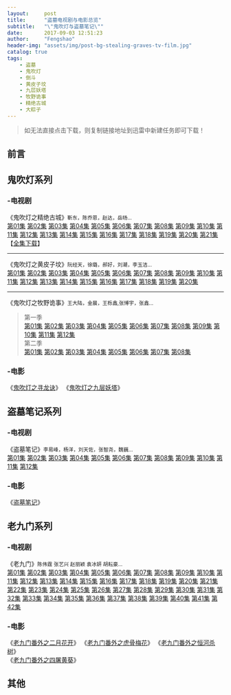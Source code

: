 ```yaml
---
layout:     post
title:      "盗墓电视剧与电影总览"
subtitle:   "\"鬼吹灯与盗墓笔记\""
date:       2017-09-03 12:51:23
author:     "Fengshao"
header-img: "assets/img/post-bg-stealing-graves-tv-film.jpg"
catalog: true
tags:
    - 盗墓
    - 鬼吹灯
    - 倒斗
    - 黄皮子坟
    - 九层妖塔
    - 牧野诡事
    - 精绝古城
    - 大粽子  
---
```


> 如无法直接点击下载，则复制链接地址到迅雷中新建任务即可下载！

## 前言


## 鬼吹灯系列

### -电视剧
《鬼吹灯之精绝古城》<small>靳东，陈乔恩，赵达，岳旸...</small>  
[第01集](thunder://QUFmdHA6Ly9nOmdAdHYuZGwxMjM0LmNvbToyMTIxLyVFOSVBQyVCQyVFNSU5MCVCOSVFNyU4MSVBRiVFNCVCOSU4QiVFNyVCMiVCRSVFNyVCQiU5RCVFNSU4RiVBNCVFNSU5RiU4RTAxJUU0JUJGJUFFJUU2JUFEJUEzLm1wNFpa) [第02集](thunder://QUFmdHA6Ly9nOmdAdHYuZGwxMjM0LmNvbToyMTIxLyVFOSVBQyVCQyVFNSU5MCVCOSVFNyU4MSVBRiVFNCVCOSU4QiVFNyVCMiVCRSVFNyVCQiU5RCVFNSU4RiVBNCVFNSU5RiU4RTAyJUU0JUJGJUFFJUU2JUFEJUEzLm1wNFpa) [第03集](thunder://QUFmdHA6Ly9nOmdAdHYuZGwxMjM0LmNvbToyMTIxLyVFOSVBQyVCQyVFNSU5MCVCOSVFNyU4MSVBRiVFNCVCOSU4QiVFNyVCMiVCRSVFNyVCQiU5RCVFNSU4RiVBNCVFNSU5RiU4RTAzJUU0JUJGJUFFJUU2JUFEJUEzLm1wNFpa) [第04集](ed2k://|file|%E9%AC%BC%E5%90%B9%E7%81%AF%E4%B9%8B%E7%B2%BE%E7%BB%9D%E5%8F%A4%E5%9F%8E.%E7%AC%AC04%E9%9B%86.Candle.in.the.Tomb.2016.EP04.HD1080P.X264.AAC-882FX.mkv|689819314|77bbd74df07a0713be60aff2332b4138|h=etvylelwws34oedg4lpdyu23cx4txqq5|/) [第05集](ed2k://|file|%E9%AC%BC%E5%90%B9%E7%81%AF%E4%B9%8B%E7%B2%BE%E7%BB%9D%E5%8F%A4%E5%9F%8E.%E7%AC%AC05%E9%9B%86.Candle.in.the.Tomb.2016.EP05.HD1080P.X264.AAC-882FX.mkv|796155540|d4ec9ab7f2230fd3089c1efaaf0ba0c4|h=en5kw5hdk362vnp75lfolkbp3az4i6y7|/) [第06集](ed2k://|file|%E9%AC%BC%E5%90%B9%E7%81%AF%E4%B9%8B%E7%B2%BE%E7%BB%9D%E5%8F%A4%E5%9F%8E.%E7%AC%AC06%E9%9B%86.Candle.in.the.Tomb.2016.EP06.HD1080P.X264.AAC-882FX.mkv|727170055|3810aaddaea8d0078b2835a0aff26e5e|h=uzigmgvooqmstmghzpqklxxgscatja6p|/) [第07集](thunder://QUFmdHA6Ly9nOmdAdHYuZGwxMjM0LmNvbToyMTIxLyVFOSVBQyVCQyVFNSU5MCVCOSVFNyU4MSVBRiVFNCVCOSU4QiVFNyVCMiVCRSVFNyVCQiU5RCVFNSU4RiVBNCVFNSU5RiU4RTA3JUU0JUJGJUFFJUU2JUFEJUEzLm1rdlpa) [第08集](ed2k://|file|%E9%AC%BC%E5%90%B9%E7%81%AF%E4%B9%8B%E7%B2%BE%E7%BB%9D%E5%8F%A4%E5%9F%8E.%E7%AC%AC08%E9%9B%86.Candle.in.the.Tomb.2016.EP08.HD1080P.X264.AAC-882FX.mkv|787179415|39ccc582e6bce246a7309c7821b29e18|h=56yyr4vjuomdonmgrgdqs24c7mt32jjd|/) [第09集](thunder://QUFmdHA6Ly9nOmdAdHYuZGwxMjM0LmNvbToyMTIxLyVFOSVBQyVCQyVFNSU5MCVCOSVFNyU4MSVBRiVFNCVCOSU4QiVFNyVCMiVCRSVFNyVCQiU5RCVFNSU4RiVBNCVFNSU5RiU4RTA5JUU0JUJGJUFFJUU2JUFEJUEzLm1rdlpa) [第10集](thunder://QUFmdHA6Ly9nOmdAdHYuZGwxMjM0LmNvbToyMTIxLyVFOSVBQyVCQyVFNSU5MCVCOSVFNyU4MSVBRiVFNCVCOSU4QiVFNyVCMiVCRSVFNyVCQiU5RCVFNSU4RiVBNCVFNSU5RiU4RTEwLm1wNFpa) [第11集](thunder://QUFmdHA6Ly9nOmdAdHYuZGwxMjM0LmNvbToyMTIxLyVFOSVBQyVCQyVFNSU5MCVCOSVFNyU4MSVBRiVFNCVCOSU4QiVFNyVCMiVCRSVFNyVCQiU5RCVFNSU4RiVBNCVFNSU5RiU4RTExLm1wNFpa) [第12集](thunder://QUFmdHA6Ly9nOmdAdHYuZGwxMjM0LmNvbToyMTIxLyVFOSVBQyVCQyVFNSU5MCVCOSVFNyU4MSVBRiVFNCVCOSU4QiVFNyVCMiVCRSVFNyVCQiU5RCVFNSU4RiVBNCVFNSU5RiU4RTEyLm1wNFpa) [第13集](thunder://QUFmdHA6Ly9nOmdAdHYuZGwxMjM0LmNvbToyMTIxLyVFOSVBQyVCQyVFNSU5MCVCOSVFNyU4MSVBRiVFNCVCOSU4QiVFNyVCMiVCRSVFNyVCQiU5RCVFNSU4RiVBNCVFNSU5RiU4RTEzLm1wNFpa) [第14集](thunder://QUFmdHA6Ly9nOmdAdHYuZGwxMjM0LmNvbToyMTIxLyVFOSVBQyVCQyVFNSU5MCVCOSVFNyU4MSVBRiVFNCVCOSU4QiVFNyVCMiVCRSVFNyVCQiU5RCVFNSU4RiVBNCVFNSU5RiU4RTE0Lm1wNFpa) 
 [第15集](thunder://QUFmdHA6Ly9nOmdAdHYuZGwxMjM0LmNvbToyMTIxLyVFOSVBQyVCQyVFNSU5MCVCOSVFNyU4MSVBRiVFNCVCOSU4QiVFNyVCMiVCRSVFNyVCQiU5RCVFNSU4RiVBNCVFNSU5RiU4RTE1Lm1wNFpa) [第16集](thunder://QUFmdHA6Ly9nOmdAdHYuZGwxMjM0LmNvbToyMTIxLyVFOSVBQyVCQyVFNSU5MCVCOSVFNyU4MSVBRiVFNCVCOSU4QiVFNyVCMiVCRSVFNyVCQiU5RCVFNSU4RiVBNCVFNSU5RiU4RTE2Lm1wNFpa) [第17集](thunder://QUFmdHA6Ly9nOmdAdHYuZGwxMjM0LmNvbToyMTIxLyVFOSVBQyVCQyVFNSU5MCVCOSVFNyU4MSVBRiVFNCVCOSU4QiVFNyVCMiVCRSVFNyVCQiU5RCVFNSU4RiVBNCVFNSU5RiU4RTE3Lm1wNFpa) [第18集](thunder://QUFmdHA6Ly9nOmdAdHYuZGwxMjM0LmNvbToyMTIxLyVFOSVBQyVCQyVFNSU5MCVCOSVFNyU4MSVBRiVFNCVCOSU4QiVFNyVCMiVCRSVFNyVCQiU5RCVFNSU4RiVBNCVFNSU5RiU4RTE4Lm1wNFpa) [第19集](thunder://QUFmdHA6Ly9nOmdAdHYuZGwxMjM0LmNvbToyMTIxLyVFOSVBQyVCQyVFNSU5MCVCOSVFNyU4MSVBRiVFNCVCOSU4QiVFNyVCMiVCRSVFNyVCQiU5RCVFNSU4RiVBNCVFNSU5RiU4RTE5Lm1wNFpa) [第20集](ed2k://|file|%E9%AC%BC%E5%90%B9%E7%81%AF%E4%B9%8B%E7%B2%BE%E7%BB%9D%E5%8F%A4%E5%9F%8E.%E7%AC%AC20%E9%9B%86.Candle.in.the.Tomb.2016.EP20.HD1080P.X264.AAC-882FX.mkv|620068906|5965dfd61e503a058b38a18b2ade2ca5|h=khdevpc37ydbmnpzvve4ojc3di5c6xbn|/) [第21集](ed2k://|file|%E9%AC%BC%E5%90%B9%E7%81%AF%E4%B9%8B%E7%B2%BE%E7%BB%9D%E5%8F%A4%E5%9F%8E.%E7%AC%AC20%E9%9B%86.Candle.in.the.Tomb.2016.EP20.HD1080P.X264.AAC-882FX.mkv|620068906|5965dfd61e503a058b38a18b2ade2ca5|h=khdevpc37ydbmnpzvve4ojc3di5c6xbn|/) 【[全集下载](http://xz.66vod.net:889/2016/Candle.in.The.Tomb.EP01-21.2016.1080p.WEB-DL.x264.AAC-HQC.torrent)】

---
《鬼吹灯之黄皮子坟》<small>阮经天，徐璐，郝好，刘潮，李玉洁...</small>  
[第01集](ed2k://|file|hpzf01.1080p[66%E5%BD%B1%E8%A7%86www.66ys.tv].mp4|454870440|BC11A7005005D163FD5B7DA221B77528|h=OUYQFLSVUOK2LIRYRHDSCCGYLRDS642L|/) [第02集](ed2k://|file|hpzf02.1080p[66%E5%BD%B1%E8%A7%86www.66ys.tv].mp4|431935432|24CCC2FFD8F12A48A94EA19B1BAFBB7E|h=2K33FVZNF2POACNRT3QH7W3A2BYC44UR|/) [第03集](ed2k://|file|hpzf03.1080p[66%E5%BD%B1%E8%A7%86www.66ys.tv].mp4|518834128|D6193157178AE99B0537DCBAB90F35F7|h=E3JDHRHUSRERQ6FYJYJYD3EZ7NVSNPKK|/) [第04集](ed2k://|file|hpzf04.1080p[66%E5%BD%B1%E8%A7%86www.66ys.tv].mp4|574729580|CC8B6739904F3661D79D832E9B2290E8|h=4VH5BNTDCV3OCIQOKWBIAHTUHBJXAWK6|/) [第05集](ed2k://|file|hpzf05.1080p[66%E5%BD%B1%E8%A7%86www.66ys.tv].mp4|408426301|A37535A7678B76449439991385FF99FC|h=MBOFO3CAOU7YBOM6D3B46MKVGFANPK6V|/) [第06集](ed2k://|file|hpzf06.1080p[66%E5%BD%B1%E8%A7%86www.66ys.tv].mp4|410592487|28CFB1129F9EA9C486A646D889D44554|h=NM6GBJH4TIGMC5RFOCOAMW5UFZNSCTBX|/) [第07集](ed2k://|file|hpzf07.1080p[66%E5%BD%B1%E8%A7%86www.66ys.tv].mp4|491219638|E4D29E7ABDE50E53D871CE2C7D506C33|h=GINQFEVWYOZGFTLLLA7WN4QUPI2GXA2I|/) [第08集](ed2k://|file|hpzf08.1080p[66%E5%BD%B1%E8%A7%86www.66ys.tv].mp4|410527337|00E3605DEF268AAB5BDE9D3B6F3E6646|h=3AWKTFVXIYTRYUNX6UUEPGVEU3IRZ2CU|/) [第09集](ed2k://|file|hpzf09.1080p[66%E5%BD%B1%E8%A7%86www.66ys.tv].mp4|560447764|6268D2F642EEF43D229EA59A89183032|h=QYLWAZFILWLNMU6RFP4322SILEVDHPHD|/) [第10集](ed2k://|file|hpzf10.1080p[www.6vhao.tv].mp4|580302507|4F55542EFCDE268EE5BE0C31C80DBEB5|h=NHFOV56TPSCREW6YNQFD2PG3REQTUUFA|/) [第11集](ed2k://|file|hpzf11.1080p[www.6vhao.tv].mp4|531536523|4B2F4FA693B4E1E18E9BE0CA14DBA547|h=US4IWKWOUKQQVW4MBFEQCNURUYFPXLAX|/) [第12集](ed2k://|file|hpzf12.1080p[www.6vhao.tv].mp4|697916832|8AB0B77FEC28966BCF07A5BC7C0466C9|h=BOALJ4SK4NVB3U6HI6LA57BMBBMMRL4C|/) [第13集](magnet:?xt=urn:btih:45B47CC8543410E62F634F843DD76853DD4DBD66) [第14集](magnet:?xt=urn:btih:5C16C9D64C30A6A3202AC0BF2136EEDAA47A92C8) [第15集](magnet:?xt=urn:btih:F5A1B8778A465315AB229C5C348AEDEA6A530205) [第16集](ed2k://|file|hpzf.EP16.1080P[www.6vhao.tv].mp4|834726019|BC06AC61D3198BC5D20196C7A2F4BEBE|h=AGVRXJ3GRI3MGUB4ZY46ZYVYYNAOETXV|/) [第17集](ed2k://|file|hpzf.EP17.1080P[www.6vhao.tv].mp4|789354614|2218D1E6EF9101D66CD7C4C7DD1759F1|h=LGCWCX7P4KSHUMSKJ4JMM67UCIJPK7AG|/) [第18集](ed2k://|file|hpzf.EP18.1080P[www.6vhao.tv].mp4|817164873|9810F6A9669089923B71276D95B36160|h=7DWVZWVY2JBUSX4MKNJ3PP3LDDKXL2FQ|/) [第19集](ed2k://|file|hfzf.EP19.1080P[66%E5%BD%B1%E8%A7%86www.66ys.tv].mp4|808295774|F84C8812AE2DAFC637297CBBCE31F4CB|h=Y2DTHCX5Y6YLOU6PRTZK4UWJ3KTZC45G|/) [第20集](ed2k://|file|hfzf.EP20.End.1080P[66%E5%BD%B1%E8%A7%86www.66ys.tv].mp4|720907515|40776A1671A326C1CE5D7B25D278E83C|h=NH45TGXEHFFSAOUZOSVNI53ZYZ7VQEDQ|/)

---
《鬼吹灯之牧野诡事》<small>王大陆，金晨，王栎鑫,张博宇，张鑫...</small>  
> 第一季  
[第01集](ed2k://|file|mygs01.4K[66%E5%BD%B1%E8%A7%86www.66ys.tv].mp4|1817223826|4E0D865DCBFECFC0C0F27B3A1D056BB9|h=CLJPNBZFMQF2S3PU5DTIZQTF2DHV3ZKU|/) [第02集](ed2k://|file|mygs02.4K[66%E5%BD%B1%E8%A7%86www.66ys.tv].mp4|1755394774|575D9F9C025EFA21D499A329FD8E4BEA|h=SKCNUDELGQ6HBSVE7LY2GZDUNVH2ZVI2|/) [第03集](ed2k://|file|mygs03.4K[66%E5%BD%B1%E8%A7%86www.66ys.tv].mp4|1803479433|6A18D580E93EDCAD30E7FEA44BF68092|h=SW4Z4IEQ3R7NPY5IBAJFAXY3WS22YUKB|/) [第04集](ed2k://|file|mygs04.4K[66%E5%BD%B1%E8%A7%86www.66ys.tv].mp4|1551636059|F1F082D1525DAEBEBBEB53699A65A06C|h=2IGPLK7EOTGCPRYRI4DDKDZCHHPWRT5M|/) [第05集](ed2k://|file|牧野往事05.1080p高清.mp4|753030758|146723C2F2BFA249A7FD99BCCDFB5759|h=5SULLPYK75F4G3MWDILAVK4WXU2P3NF3|/) [第06集](ed2k://|file|牧野往事06.1080p高清.mp4|665454719|7E635604453B0AF35FCFDA566245853D|h=VA7EVUEAY6OBI4G7HZTJQJV3HMQYIZVL|/) [第07集](ed2k://|file|牧野往事07.1080p高清.mp4|756804946|C0632615AC823C9DA0549A11107A0895|h=73NLRYY6JBMLIIGMCDQJJWQYXFTFCNKD|/) [第08集](ed2k://|file|牧野往事08.1080p高清.mp4|657421269|5BA80C98DD5A432B0AD87ADF432C3B0B|h=77EMKXPY6FBONDBML4EXTPX4KVA6SMMK|/) [第09集](ed2k://|file|牧Y往事09.1080p高清.mp4|654560909|3370E3425237C81AEB849F61404202B0|h=F5ZVYSDGXY7EPAJXWHEWL6IW6O63D46P|/) [第10集](ed2k://|file|牧Y往事10.1080p高清.mp4|701657039|151F39347B73091F812CB3205D30C420|h=KC6X2EL2JVNKUN4SQUT4WEV4PJG3GBBA|/) [第11集](ed2k://|file|mygs11.1080p[66%E5%BD%B1%E8%A7%86www.66ys.tv].mp4|679943124|8DCE9970D83E8E37C63E3D0123D16289|h=BBBE2YL7BDOKNWWIHBRZH7HR7CNGJKCC|/) [第12集](ed2k://|file|mygs12.1080p[66%E5%BD%B1%E8%A7%86www.66ys.tv].mp4|782181946|E1E6FEAA161E7D747742CAC86E6FA7DF|h=P2LPHN66AZ67ORRVKEKC6ZGR7CVABKCQ|/)  
> 第二季  
[第01集](ed2k://|file|牧Y往事2-01.1080p高清.mp4|639851594|ED8640F339576DA0381BA3E947D1FCC8|h=LEGOXCGLYCDDFCNABGK2JDC7HBBJT4MV|/) [第02集](ed2k://|file|牧Y往事2-02.1080p高清.mp4|617007095|9B7FEAD800B5BEC7AD147DC9C7291472|h=6223QKMD6RTHIVXTLUMNGZNERJTFVAEI|/) [第03集](ed2k://|file|牧Y往事2-03.1080p高清.mkv|635719961|1185A418BA565ADC723CC38D7A5ED531|h=VTCCOQMFFBSODJPRVF4AGUH4Q3L37O7R|/) [第04集](ed2k://|file|牧Y往事2-04.1080p高清.mp4|696486246|2C63D6C10CA3020217A3BF6A742C12F2|h=7KD3JBWHAYFA7NZSENZRDSJFVIM3GCAA|/) [第05集](ed2k://|file|牧Y往事2-05.1080p高清.mp4|695274556|7F1FA156ABC1E61014E0BF6168EE1A7F|h=FVRW44FKZY7QPFBXLIAN7DXDF6LXMTY5|/) [第06集](ed2k://|file|牧Y往事2-06.1080p高清.mp4|694977768|8B966D01FB7DE99E6AE65E3D8848C88F|h=IQF6UUPMTLC4LKQRJQLLQFP5T2BCJQ7X|/) [第07集](ed2k://|file|%E9%AC%BC%E5%90%B9%E7%81%AF%E4%B9%8B%E7%89%A7%E9%87%8E%E8%AF%A1%E4%BA%8B%20%E7%AC%AC%E4%BA%8C%E5%AD%A3%20%E7%AC%AC7%E9%9B%86.1080P[www.6vhao.tv].mp4|872142079|8E60DCB309962BB6851CD593728EA8DE|h=2YRHMLYFXLCSFGGCCK7D6NFB25UZTUIP|/) [第08集](ed2k://|file|牧Y往事.第二季08.1080p高清.mp4|734134701|A01CE402655B822B834A20849C71088D|h=NA3YPXFNY2C2ITY62WSKPCDECD76CXJ7|/)

### -电影
《[鬼吹灯之寻龙诀](ed2k://|file|%E5%AF%BB%E9%BE%99%E8%AF%80.BD1280%E8%B6%85%E6%B8%85%E5%9B%BD%E8%AF%AD%E4%B8%AD%E5%AD%97.mp4|2793483469|C52CC72D2F210A4F074345BD191671E3|h=PWFGFV3MTA54X37QFWF5TB4TIH6O6OZ6|/ "陈坤，黄渤，舒淇，杨颖...")》   《[鬼吹灯之九层妖塔](ed2k://|file|%E4%B9%9D%E5%B1%82%E5%A6%96%E5%A1%94.BD1280%E8%B6%85%E6%B8%85%E5%9B%BD%E8%AF%AD%E4%B8%AD%E5%AD%97.mp4|2634809542|E7A18D04637687C6120093A85DFC14F7|h=GLM2DLMHVGXRMVG2LVTE2LJYOXV5OVAW|/ "赵又廷，姚晨，凤小岳，李晨，唐嫣...")》 


## 盗墓笔记系列

### -电视剧
《盗墓笔记》<small>李易峰，杨洋，刘天佐，张智尧，魏巍…</small>  
[第01集](thunder://QUFmdHA6Ly8yOjJAZHouZGwxMjM0LmNvbTo4MDA2L7XBxLmxyrzHXzAxW7Xn07DM7MzDd3d3LmR5MjAxOC5jb21dLm1wNFpa) [第02集](thunder://QUFmdHA6Ly8yOjJAZHouZGwxMjM0LmNvbTo4MDA2L7XBxLmxyrzHXzAyW7Xn07DM7MzDd3d3LmR5MjAxOC5jb21dLm1wNFpa) [第03集](thunder://QUFmdHA6Ly81OjVAZHouZGwxMjM0LmNvbTo4MDA2L7XBxLmxyrzHXzAzW7Xn07DM7MzDd3d3LmR5MjAxOC5jb21dLm1wNFpa) [第04集](thunder://QUFmdHA6Ly82OjZAZHouZGwxMjM0LmNvbTo4MDA2L7XBxLmxyrzHXzA0W7Xn07DM7MzDd3d3LmR5MjAxOC5jb21dLm1wNFpa) [第05集](thunder://QUFmdHA6Ly82OjZAZHouZGwxMjM0LmNvbTo4MDA2L7XBxLmxyrzHXzA1W7Xn07DM7MzDd3d3LmR5MjAxOC5jb21dLm1wNFpa) [第06集](thunder://QUFmdHA6Ly82OjZAZHouZGwxMjM0LmNvbTo4MDA2L7XBxLmxyrzHXzA2W7Xn07DM7MzDd3d3LmR5MjAxOC5jb21dLm1wNFpa) [第07集](thunder://QUFmdHA6Ly82OjZAZHouZGwxMjM0LmNvbTo4MDA2L7XBxLmxyrzHXzA3W7Xn07DM7MzDd3d3LmR5MjAxOC5jb21dLm1wNFpa) [第08集](thunder://QUFmdHA6Ly83OjdAZHouZGwxMjM0LmNvbTo4MDA2L7XBxLmxyrzHXzA40N7V/bDmW7Xn07DM7MzDd3d3LmR5MjAxOC5jb21dLm1wNFpa) [第09集](thunder://QUFmdHA6Ly82OjZAZHouZGwxMjM0LmNvbTo4MDA2L7XBxLmxyrzHXzA5W7Xn07DM7MzDd3d3LmR5MjAxOC5jb21dLm1wNFpa) [第10集](thunder://QUFmdHA6Ly82OjZAZHouZGwxMjM0LmNvbTo4MDA2L7XBxLmxyrzHXzEwW7Xn07DM7MzDd3d3LmR5MjAxOC5jb21dLm1wNFpa) [第11集](thunder://QUFmdHA6Ly82OjZAZHouZGwxMjM0LmNvbTo4MDA2L7XBxLmxyrzHXzExW7Xn07DM7MzDd3d3LmR5MjAxOC5jb21dLm1wNFpa) [第12集](thunder://QUFmdHA6Ly82OjZAZHouZGwxMjM0LmNvbTo4MDA2L7XBxLmxyrzHXzEyW7Xn07DM7MzDd3d3LmR5MjAxOC5jb21dLm1wNFpa)

### -电影
《[盗墓笔记](ed2k://|file|%E7%9B%97%E5%A2%93%E7%AC%94%E8%AE%B0.HD%E5%9B%BD%E8%AF%AD%E4%B8%AD%E5%AD%971280%E9%AB%98%E6%B8%85[www.66ys.tv].rmvb|1697822130|CDF23113C17527E5715A2A837166A7AD|h=SNBTZ2R4MCKW56QJM642T3EBYWC6FQ2I|/ "井柏然，鹿晗，马思纯，王景春，张博宇...")》


## 老九门系列

### -电视剧  
《老九门》<small>陈伟霆 张艺兴 赵丽颖 袁冰妍 胡耘豪…</small>  
[第01集](ftp://ds:ds@d7.2tu.cc:10017/[迅雷下载www.xiamp4.com]老九门01.1280高清未删减版.mkv) [第02集](ftp://ds:ds@d7.2tu.cc:10017/[迅雷下载www.xiamp4.com]老九门02.1280高清未删减版.mkv) [第03集](ftp://ds:ds@d7.2tu.cc:10017/[迅雷下载www.xiamp4.com]老九门03.1280高清未删减版.mkv) [第04集](ftp://ds:ds@d7.2tu.cc:10017/[迅雷下载www.xiamp4.com]老九门04.1280高清未删减版.mkv) [第05集](ftp://ds:ds@d7.2tu.cc:10020/[迅雷下载www.xiamp4.com]老九门05.1280高清未删减版.mkv) [第06集](ftp://ds:ds@d7.2tu.cc:10020/[迅雷下载www.xiamp4.com]老九门06.1280高清未删减版.mkv) [第07集](ftp://ds:ds@d7.2tu.cc:10021/[迅雷下载www.xiamp4.com]老九门07.1280高清未删减版.mkv) [第08集](ftp://ds:ds@d7.2tu.cc:10021/[迅雷下载www.xiamp4.com]老九门08.1280高清未删减版.mkv) [第09集](ftp://ds:ds@d7.2tu.cc:50043/[迅雷下载www.xiamp4.com]老九门09.1280高清未删减版.mkv) [第10集](ftp://ds:ds@d7.2tu.cc:50043/[迅雷下载www.xiamp4.com]老九门10.1280高清未删减版.mkv) [第11集](ftp://ds:ds@d7.2tu.cc:10024/[迅雷下载www.xiamp4.com]老九门11.1280高清未删减版.mkv) [第12集](ftp://ds:ds@d7.2tu.cc:10024/[迅雷下载www.xiamp4.com]老九门12.1280高清未删减版.mkv) [第13集](ftp://ds:ds@d7.2tu.cc:10027/[迅雷下载www.xiamp4.com]老九门13.1280高清未删减版.mkv) [第14集](ftp://ds:ds@d7.2tu.cc:10027/[迅雷下载www.xiamp4.com]老九门14.1280高清未删减版.mkv) [第15集](ftp://ds:ds@d7.2tu.cc:10028/[迅雷下载www.xiamp4.com]老九门15.1280高清未删减版.mkv) [第16集](ftp://ds:ds@d7.2tu.cc:10028/[迅雷下载www.xiamp4.com]老九门16.1280高清未删减版.mkv) [第17集](ftp://ds:ds@d7.2tu.cc:50050/[迅雷下载www.xiamp4.com]老九门17.1280高清未删减版.mkv) [第18集](ftp://ds:ds@d7.2tu.cc:50050/[迅雷下载www.xiamp4.com]老九门18.1280高清未删减版.mkv) [第19集](ftp://ds:ds@d7.2tu.cc:10031/[迅雷下载www.xiamp4.com]老九门19.1280高清未删减版.mkv) [第20集](ftp://ds:ds@d7.2tu.cc:10031/[迅雷下载www.xiamp4.com]老九门20.1280高清未删减版.mkv) [第21集](ftp://ds:ds@d7.2tu.cc:10034/[迅雷下载www.xiamp4.com]老九门21.1280高清未删减版.mkv) [第22集](ftp://ds:ds@d7.2tu.cc:10034/[迅雷下载www.xiamp4.com]老九门22.1280高清未删减版.mkv) [第23集](ftp://ds:ds@d7.2tu.cc:50054/[迅雷下载www.xiamp4.com]老九门23.1280高清未删减版.mkv) [第24集](ftp://ds:ds@d7.2tu.cc:50054/[迅雷下载www.xiamp4.com]老九门24.1280高清未删减版.mkv) [第25集](ftp://ds:ds@d7.2tu.cc:10038/[迅雷下载www.xiamp4.com]老九门25.1280高清未删减版.mkv) [第26集](ftp://ds:ds@d7.2tu.cc:50057/[迅雷下载www.xiamp4.com]老九门26.1280高清未删减版.mkv) [第27集](ftp://ds:ds@d7.2tu.cc:10038/[迅雷下载www.xiamp4.com]老九门27.1280高清未删减版.mkv) [第28集](ftp://ds:ds@d7.2tu.cc:10038/[迅雷下载www.xiamp4.com]老九门28.1280高清未删减版.mkv) [第29集](ftp://ds:ds@d7.2tu.cc:10041/[迅雷下载www.xiamp4.com]老九门29.1280高清未删减版.mkv) [第30集](ftp://ds:ds@d7.2tu.cc:10041/[迅雷下载www.xiamp4.com]老九门30.1280高清未删减版.mkv) [第31集](ftp://ds:ds@d7.2tu.cc:50061/[迅雷下载www.xiamp4.com]老九门31.1280高清未删减版.mkv) [第32集](ftp://ds:ds@d7.2tu.cc:50061/[迅雷下载www.xiamp4.com]老九门32.1280高清未删减版.mkv) [第33集](ftp://ds:ds@d7.2tu.cc:50064/[迅雷下载www.xiamp4.com]老九门33.1280高清未删减版.mkv) [第34集](ftp://ds:ds@d7.2tu.cc:50064/[迅雷下载www.xiamp4.com]老九门34.1280高清未删减版.mkv) [第35集](ftp://ds:ds@d7.2tu.cc:50068/[迅雷下载www.xiamp4.com]老九门35.1280高清未删减版.mkv) [第36集](ftp://ds:ds@d7.2tu.cc:50068/[迅雷下载www.xiamp4.com]老九门36.1280高清未删减版.mkv) [第37集](ftp://ds:ds@d7.2tu.cc:10052/[迅雷下载www.xiamp4.com]老九门37.1280高清未删减版.mkv) [第38集](ftp://ds:ds@d7.2tu.cc:10052/[迅雷下载www.xiamp4.com]老九门38.1280高清未删减版.mkv) [第39集](ftp://ds:ds@d7.2tu.cc:50075/[迅雷下载www.xiamp4.com]老九门39.1280高清未删减版.mkv) [第40集](ftp://ds:ds@d7.2tu.cc:50075/[迅雷下载www.xiamp4.com]老九门40.1280高清未删减版.mkv) [第41集](ftp://ds:ds@d7.2tu.cc:10059/[迅雷下载www.xiamp4.com]老九门41.1280高清未删减版.mkv) [第42集](ftp://ds:ds@d7.2tu.cc:10059/[迅雷下载www.xiamp4.com]老九门42.1280高清未删减版.mkv)

### -电影
《[老九门番外之二月花开](thunder://QUFmdHA6Ly9hOmFAZHlnb2QxOC5jb20vWyVFNyU5NCVCNSVFNSVCRCVCMSVFNSVBNCVBOSVFNSVBMCU4Mnd3dy5keTIwMTguY29tXSVFOCU4MCU4MSVFNCVCOSU5RCVFOSU5NyVBOCVFNyU5NSVBQSVFNSVBNCU5NiVFNCVCOSU4QiVFNCVCQSU4QyVFNiU5QyU4OCVFOCU4QSVCMSVFNSVCQyU4MEhEJUU5JUFCJTk4JUU2JUI4JTg1JUU1JTlCJUJEJUU4JUFGJUFEJUU0JUI4JUFEJUU4JThCJUIxJUU1JThGJThDJUU1JUFEJTk3Lm1rdlpa)》    《[老九门番外之虎骨梅花]()》    《[老九门番外之恒河杀树](thunder://QUFmdHA6Ly9hOmFAZHlnb2RqOC5jb206ODEvWyVFNyU5NCVCNSVFNSVCRCVCMSVFNSVBNCVBOSVFNSVBMCU4Mnd3dy5keTIwMTguY29tXSVFOCU4MCU4MSVFNCVCOSU5RCVFOSU5NyVBOCVFNyU5NSVBQSVFNSVBNCU5NiVFNCVCOSU4QiVFNiU4MSU5MiVFNiVCMiVCMyVFNiU5RCU4MCVFNiVBMCU5MUhEJUU1JTlCJUJEJUU4JUFGJUFEJUU0JUI4JUFEJUU1JUFEJTk3Lm1rdlpa)》   <br>《[老九门番外之四屠黄葵]()》    

## 其他


 



